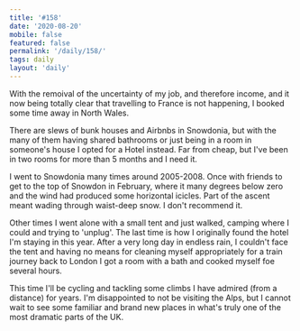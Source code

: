 ```yaml
---
title: '#158'
date: '2020-08-20'
mobile: false
featured: false
permalink: '/daily/158/'
tags: daily
layout: 'daily'
---
```


With the remoival of the uncertainty of my job, and therefore income, and it now being totally clear that travelling to France is not happening, I booked some time away in North Wales.

There are slews of bunk houses and Airbnbs in Snowdonia, but with the many of them having shared bathrooms or just being in a room in someone's house I opted for a Hotel instead. Far from cheap, but I've been in two rooms for more than 5 months and I need it.

I went to Snowdonia many times around 2005-2008. Once with friends to get to the top of Snowdon in February, where it many degrees below zero and the wind had produced some horizontal icicles. Part of the ascent meant wading through waist-deep snow. I don't recommend it.

Other times I went alone with a small tent and just walked, camping where I could and trying to 'unplug'. The last time is how I originally found the hotel I'm staying in this year. After a very long day in endless rain, I couldn't face the tent and having no means for cleaning myself appropriately for a train journey back to London I got a room with a bath and cooked myself foe several hours.

This time I'll be cycling and tackling some climbs I have admired (from a distance) for years. I'm disappointed to not be visiting the Alps, but I cannot wait to see some familiar and brand new places in what's truly one of the most dramatic parts of the UK.
